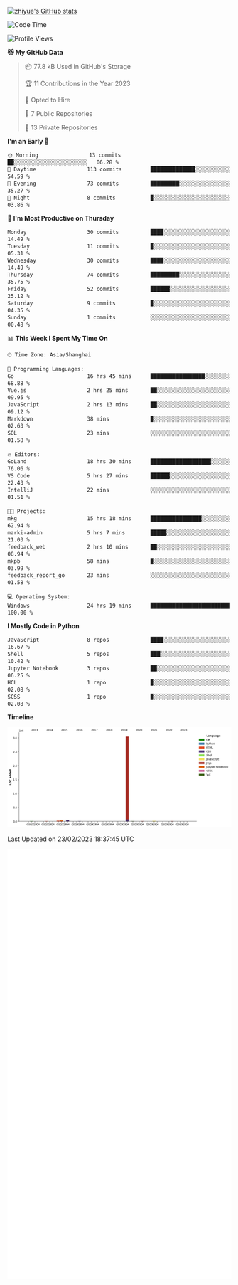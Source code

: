 
[![zhiyue's GitHub stats](https://github-readme-stats.vercel.app/api?username=zhiyue)](https://github.com/anuraghazra/github-readme-stats&&show_icons=true)

<!--START_SECTION:waka-->
![Code Time](http://img.shields.io/badge/Code%20Time-917%20hrs%2030%20mins-blue)

![Profile Views](http://img.shields.io/badge/Profile%20Views-4-blue)

**🐱 My GitHub Data** 

> 📦 77.8 kB Used in GitHub's Storage 
 > 
> 🏆 11 Contributions in the Year 2023
 > 
> 💼 Opted to Hire
 > 
> 📜 7 Public Repositories 
 > 
> 🔑 13 Private Repositories 
 > 
**I'm an Early 🐤** 

```text
🌞 Morning                13 commits          ██░░░░░░░░░░░░░░░░░░░░░░░   06.28 % 
🌆 Daytime                113 commits         ██████████████░░░░░░░░░░░   54.59 % 
🌃 Evening                73 commits          █████████░░░░░░░░░░░░░░░░   35.27 % 
🌙 Night                  8 commits           █░░░░░░░░░░░░░░░░░░░░░░░░   03.86 % 
```
📅 **I'm Most Productive on Thursday** 

```text
Monday                   30 commits          ████░░░░░░░░░░░░░░░░░░░░░   14.49 % 
Tuesday                  11 commits          █░░░░░░░░░░░░░░░░░░░░░░░░   05.31 % 
Wednesday                30 commits          ████░░░░░░░░░░░░░░░░░░░░░   14.49 % 
Thursday                 74 commits          █████████░░░░░░░░░░░░░░░░   35.75 % 
Friday                   52 commits          ██████░░░░░░░░░░░░░░░░░░░   25.12 % 
Saturday                 9 commits           █░░░░░░░░░░░░░░░░░░░░░░░░   04.35 % 
Sunday                   1 commits           ░░░░░░░░░░░░░░░░░░░░░░░░░   00.48 % 
```


📊 **This Week I Spent My Time On** 

```text
🕑︎ Time Zone: Asia/Shanghai

💬 Programming Languages: 
Go                       16 hrs 45 mins      █████████████████░░░░░░░░   68.88 % 
Vue.js                   2 hrs 25 mins       ██░░░░░░░░░░░░░░░░░░░░░░░   09.95 % 
JavaScript               2 hrs 13 mins       ██░░░░░░░░░░░░░░░░░░░░░░░   09.12 % 
Markdown                 38 mins             █░░░░░░░░░░░░░░░░░░░░░░░░   02.63 % 
SQL                      23 mins             ░░░░░░░░░░░░░░░░░░░░░░░░░   01.58 % 

🔥 Editors: 
GoLand                   18 hrs 30 mins      ███████████████████░░░░░░   76.06 % 
VS Code                  5 hrs 27 mins       ██████░░░░░░░░░░░░░░░░░░░   22.43 % 
IntelliJ                 22 mins             ░░░░░░░░░░░░░░░░░░░░░░░░░   01.51 % 

🐱‍💻 Projects: 
mkg                      15 hrs 18 mins      ████████████████░░░░░░░░░   62.94 % 
marki-admin              5 hrs 7 mins        █████░░░░░░░░░░░░░░░░░░░░   21.03 % 
feedback_web             2 hrs 10 mins       ██░░░░░░░░░░░░░░░░░░░░░░░   08.94 % 
mkpb                     58 mins             █░░░░░░░░░░░░░░░░░░░░░░░░   03.99 % 
feedback_report_go       23 mins             ░░░░░░░░░░░░░░░░░░░░░░░░░   01.58 % 

💻 Operating System: 
Windows                  24 hrs 19 mins      █████████████████████████   100.00 % 
```

**I Mostly Code in Python** 

```text
JavaScript               8 repos             ████░░░░░░░░░░░░░░░░░░░░░   16.67 % 
Shell                    5 repos             ███░░░░░░░░░░░░░░░░░░░░░░   10.42 % 
Jupyter Notebook         3 repos             ██░░░░░░░░░░░░░░░░░░░░░░░   06.25 % 
HCL                      1 repo              █░░░░░░░░░░░░░░░░░░░░░░░░   02.08 % 
SCSS                     1 repo              █░░░░░░░░░░░░░░░░░░░░░░░░   02.08 % 
```



**Timeline**

![Lines of Code chart](https://raw.githubusercontent.com/zhiyue/zhiyue/main/assets/bar_graph.png)


 Last Updated on 23/02/2023 18:37:45 UTC
<!--END_SECTION:waka-->

<!-- [![Top Langs](https://github-readme-stats.vercel.app/api/top-langs/?username=zhiyue)](https://github.com/anuraghazra/github-readme-stats) -->

![](./github-metrics.svg)

